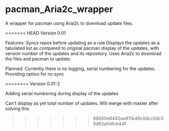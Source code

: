 pacman_Aria2c_wrapper
=====================

A wrapper for pacman using Aria2c to download update files.

<<<<<<< HEAD
Version 0.01

Features:
Syncs repos before updating as a rule
Displays the updates as a tabulated list as compared to original pacman display of the updates, with version number of the updates and its repository.
Uses Aria2c to download the files and pacman to update.

Planned:
Currently there is no logging, serial numbering for the updates.
Providing option for no sync


========
Version 0.01-2

Adding serial numbering during display of the updates

Can't display as yet total number of updates. Will merge with master after solving this.

>>>>>>> 68b50e6442ae811b49c0dcc0dc55d83a0dfcb44f

